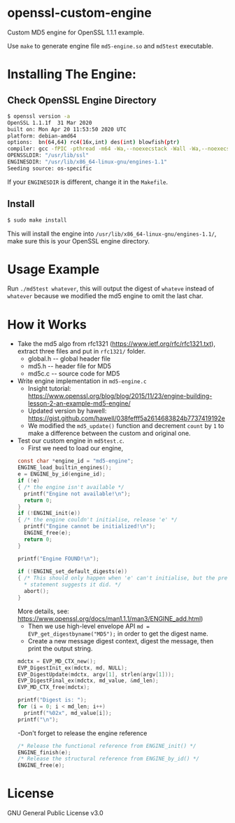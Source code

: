 # openssl-custom-engine
Custom MD5 engine for OpenSSL 1.1.1 example.

Use `make` to generate engine file `md5-engine.so` and `md5test` executable.

# Installing The Engine:

## Check OpenSSL Engine Directory
```sh
$ openssl version -a
OpenSSL 1.1.1f  31 Mar 2020
built on: Mon Apr 20 11:53:50 2020 UTC
platform: debian-amd64
options:  bn(64,64) rc4(16x,int) des(int) blowfish(ptr) 
compiler: gcc -fPIC -pthread -m64 -Wa,--noexecstack -Wall -Wa,--noexecstack -g -O2 -fdebug-prefix-map=/build/openssl-P_ODHM/openssl-1.1.1f=. -fstack-protector-strong -Wformat -Werror=format-security -DOPENSSL_TLS_SECURITY_LEVEL=2 -DOPENSSL_USE_NODELETE -DL_ENDIAN -DOPENSSL_PIC -DOPENSSL_CPUID_OBJ -DOPENSSL_IA32_SSE2 -DOPENSSL_BN_ASM_MONT -DOPENSSL_BN_ASM_MONT5 -DOPENSSL_BN_ASM_GF2m -DSHA1_ASM -DSHA256_ASM -DSHA512_ASM -DKECCAK1600_ASM -DRC4_ASM -DMD5_ASM -DAESNI_ASM -DVPAES_ASM -DGHASH_ASM -DECP_NISTZ256_ASM -DX25519_ASM -DPOLY1305_ASM -DNDEBUG -Wdate-time -D_FORTIFY_SOURCE=2
OPENSSLDIR: "/usr/lib/ssl"
ENGINESDIR: "/usr/lib/x86_64-linux-gnu/engines-1.1"
Seeding source: os-specific
```
If your `ENGINESDIR` is different, change it in the `Makefile`.

## Install
```sh
$ sudo make install
```
This will install the engine into `/usr/lib/x86_64-linux-gnu/engines-1.1/`, make sure this is your OpenSSL engine directory.


# Usage Example
Run `./md5test whatever`, this will output the digest of `whateve` instead of `whatever` because we modified the md5 engine to omit the last char.

# How it Works
- Take the md5 algo from rfc1321 (https://www.ietf.org/rfc/rfc1321.txt), extract three files and put in `rfc1321/` folder.
  - global.h -- global header file
  - md5.h -- header file for MD5
  - md5c.c -- source code for MD5
- Write engine implementation in `md5-engine.c`
  - Insight tutorial: https://www.openssl.org/blog/blog/2015/11/23/engine-building-lesson-2-an-example-md5-engine/
  - Updated version by hawell: https://gist.github.com/hawell/038fefff5a2614683824b7737419192e
  - We modified the `md5_update()` function and decrement `count` by `1` to make a difference between the custom and original one.
- Test our custom engine in `md5test.c`.
  - First we need to load our engine, 
  ```c
  const char *engine_id = "md5-engine";
  ENGINE_load_builtin_engines();
  e = ENGINE_by_id(engine_id);
  if (!e)
  { /* the engine isn't available */
    printf("Engine not available!\n");
    return 0;
  }
  if (!ENGINE_init(e))
  { /* the engine couldn't initialise, release 'e' */
    printf("Engine cannot be initialized!\n");
    ENGINE_free(e);
    return 0;
  }
  
  printf("Engine FOUND!\n");
     
  if (!ENGINE_set_default_digests(e))
  { /* This should only happen when 'e' can't initialise, but the previous
    * statement suggests it did. */
    abort();
  }
  ```
  More details, see: https://www.openssl.org/docs/man1.1.1/man3/ENGINE_add.html)
  - Then we use high-level envelope API `md = EVP_get_digestbyname("MD5");` in order to get the digest name.
  - Create a new message digest context, digest the message, then print the output string.
  ```c
  mdctx = EVP_MD_CTX_new();
  EVP_DigestInit_ex(mdctx, md, NULL);
  EVP_DigestUpdate(mdctx, argv[1], strlen(argv[1]));
  EVP_DigestFinal_ex(mdctx, md_value, &md_len);
  EVP_MD_CTX_free(mdctx);

  printf("Digest is: ");
  for (i = 0; i < md_len; i++)
    printf("%02x", md_value[i]);
  printf("\n");
  ```
  -Don't forget to release the engine reference
  ```c
  /* Release the functional reference from ENGINE_init() */
  ENGINE_finish(e);
  /* Release the structural reference from ENGINE_by_id() */
  ENGINE_free(e);
  ```
# License 
GNU General Public License v3.0
